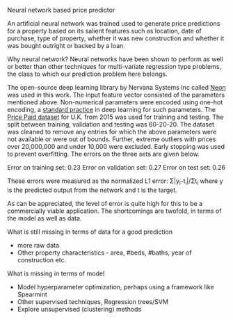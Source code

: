 Neural network based price predictor

An artificial neural network was trained used to generate price predictions for a property based on its salient features such as location, date of purchase, type of property, whether it was new construction and whether it was bought outright or backed by a loan. 

Why neural network? Neural networks have been shown to perform as well or better than other techniques for multi-variate regression type problems, the class to which our prediction problem here belongs. 

The open-source deep learning library by Nervana Systems Inc called <a href=“neon.nervanasys.com/“>Neon</a> was used in this work. The input feature vector consisted of the parameters mentioned above. Non-numerical parameters were encoded using one-hot encoding, a <a href=“http://fastml.com/converting-categorical-data-into-numbers-with-pandas-and-scikit-learn/“>standard practice</a> in deep learning for such parameters. The <a href=“https://data.gov.uk/dataset/land-registry-monthly-price-paid-data”>Price Paid dataset</a> for U.K. from 2015 was used for training and testing. The split between training, validation and testing was 60-20-20. The dataset was cleaned to remove any entries for which the above parameters were not available or were out of bounds. Further, extreme outliers with prices over 20,000,000 and under 10,000 were excluded. Early stopping was used to prevent overfitting. The errors on the three sets are given below.

Error on training set: 0.23
Error on validation set: 0.27
Error on test set: 0.26

These errors were measured as the normalized L1 error: &Sigma;|y<sub>i</sub>-t<sub>i</sub>|/&Sigma;t<sub>i</sub> 
where y is the predicted output from the network and t is the target.

As can be appreciated, the level of error is quite high for this to be a commercially viable application. The shortcomings are twofold, in terms of the model as well as data. 

What is still missing in terms of data for a good prediction
- more raw data
- Other property characteristics - area, #beds, #baths, year of construction etc.

What is missing in terms of model
- Model hyperparameter optimization, perhaps using a framework like Spearmint
- Other supervised techniques, Regression trees/SVM
- Explore unsupervised (clustering) methods 
